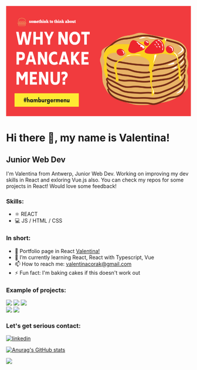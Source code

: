 
<img src="https://github.com/VCorak/VCorak/blob/main/Red%20Purple%20Modern%20Occult%20Tarot%20Reading%20Business%20Halloween%20Banner.png" width="800" height="300">

# Hi there 👋, my name is Valentina!
## Junior Web Dev

I'm Valentina from Antwerp, Junior Web Dev. Working on improving my dev skills in React and exloring Vue.js also. You can check my repos for some projects in React! Would love some feedback!

### Skills: 
* ⚛ REACT  
* 💻 JS / HTML / CSS

### In short:

- 🔭 Portfolio page in React [Valentina!](https://valentinacorak.netlify.app/)
- 🌱 I’m currently learning React, React with Typescript, Vue
- 📫 How to reach me: valentinacorak@gmail.com 
- ⚡ Fun fact: I'm baking cakes if this doesn't work out

### Example of projects:
<img src="https://bit.ly/3BERrBq" width="256"/>   <img src="https://bit.ly/3v61qwY" width="256"/> <img src="https://bit.ly/3DBJnBV" width="256"/>  
<img src="https://bit.ly/3mT0Vmg" width="256"/>   <img src="https://bit.ly/3v8fMgl" width="256"/>



### Let's get serious contact:

[<img src='https://bit.ly/2YKp5a8' alt='linkedin' height='20'>](https://bit.ly/3DHkODP)

  



[![Anurag's GitHub stats](https://github-readme-stats.vercel.app/api?username=vcorak)](https://github.com/anuraghazra/github-readme-stats)


![](https://media.giphy.com/media/AZ97SmK6lqHO9SRiK1/giphy.gif)

